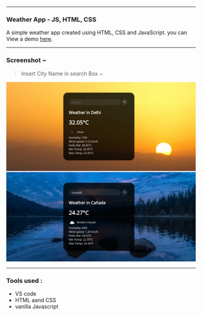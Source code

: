 ___
### Weather App - JS, HTML, CSS
A simple weather app created using HTML, CSS and JavaScript. 
you can View a demo [here](https://candid-chaja-3edac3.netlify.app/).

___
### Screenshot ~
>Insert City Name in search Box ~ 

![screenshot](./images/Screenshot%20from%202024-06-28%2015-51-33.png)
![screenshot](./images/Screenshot%20from%202024-06-28%2015-51-45.png)
___
### Tools used :
* VS code
* HTML aand CSS
* vanilla Javascript
